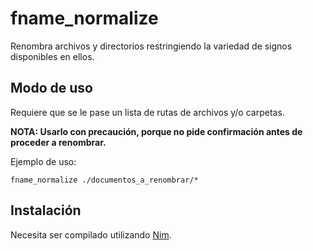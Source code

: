 # fname_normalize
Renombra archivos y directorios restringiendo la variedad de signos disponibles en ellos.

## Modo de uso

Requiere que se le pase un lista de rutas de archivos y/o carpetas.

**NOTA: Usarlo con precaución, porque no pide confirmación antes de proceder a renombrar.**

Ejemplo de uso:

`fname_normalize ./documentos_a_renombrar/*`


## Instalación

Necesita ser compilado utilizando [Nim](https://nim-lang.org/install.html).
